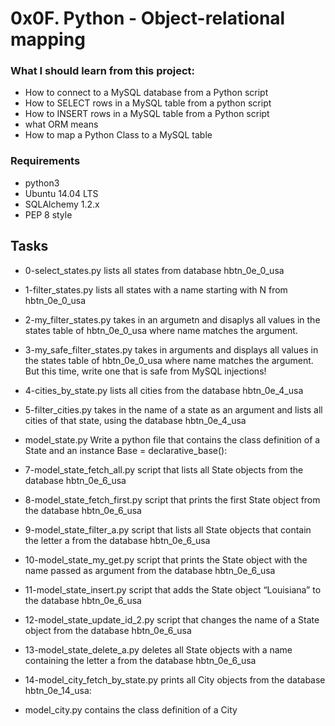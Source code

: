 # 0x0F. Python - Object-relational mapping

### What I should learn from this project:
* How to connect to a MySQL database from a Python script
* How to SELECT rows in a MySQL table from a python script
* How to INSERT rows in a MySQL table from a Python script
* what ORM means
* How to map a Python Class to a MySQL table


### Requirements
* python3
* Ubuntu 14.04 LTS
* SQLAlchemy 1.2.x
* PEP 8 style


## Tasks
* 0-select_states.py
lists all states from database hbtn_0e_0_usa

* 1-filter_states.py
lists all states with a name starting with N from hbtn_0e_0_usa

* 2-my_filter_states.py
takes in an argumetn and disaplys all values in the states table of hbtn_0e_0_usa where name matches the argument.

* 3-my_safe_filter_states.py
takes in arguments and displays all values in the states table of hbtn_0e_0_usa where name matches the argument. But this time, write one that is safe from MySQL injections!

* 4-cities_by_state.py
lists all cities from the database hbtn_0e_4_usa

* 5-filter_cities.py
takes in the name of a state as an argument and lists all cities of that state, using the database hbtn_0e_4_usa

* model_state.py
Write a python file that contains the class definition of a State and an instance Base = declarative_base():

* 7-model_state_fetch_all.py
 script that lists all State objects from the database hbtn_0e_6_usa

* 8-model_state_fetch_first.py
 script that prints the first State object from the database hbtn_0e_6_usa

* 9-model_state_filter_a.py
script that lists all State objects that contain the letter a from the database hbtn_0e_6_usa

* 10-model_state_my_get.py
script that prints the State object with the name passed as argument from the database hbtn_0e_6_usa

* 11-model_state_insert.py
script that adds the State object “Louisiana” to the database hbtn_0e_6_usa

* 12-model_state_update_id_2.py
script that changes the name of a State object from the database hbtn_0e_6_usa

* 13-model_state_delete_a.py
deletes all State objects with a name containing the letter a from the database hbtn_0e_6_usa

* 14-model_city_fetch_by_state.py
prints all City objects from the database hbtn_0e_14_usa:

* model_city.py
contains the class definition of a City
